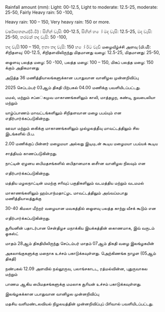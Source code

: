 Rainfall amount (mm): Light: 00-12.5, Light to moderate: 12.5-25, moderate: 25-50, Fairly Heavy rain: 50 -100,

Heavy rain: 100 – 150, Very heavy rain: 150 or more.

වර්ෂාපතනය(මි.මී) : සිහින් වැසි: 00-12.5, සිහින් හ ෝ මද වැසි: 12.5-25, මද වැසි: 25-50, තරමක් තද වැසි: 50 -100,

තද වැසි:100 – 150, ඉතා තද වැසි: 150 හ ෝ ඊට වැඩි மழைவீழ்ச்சி அளவு (மி.மீ): சிறிதளவு: 00-12.5, சிறிதளவிலிருந்து மிதமானது வழை: 12.5-25, மிதமானது: 25-50,

ஓைளவு பலத்த மழை: 50 -100, பலத்த மழை: 100 – 150, மிகப் பலத்த மழை: 150 க்கும் அதிகமானது

அடுத்த 36 மணித்தியாலங்களுக்கான பபாதுவான வானிழல முன்னறிவிப்பு

2025 செப்டம்பர் 03ஆம் திகதி பிற்பகல் 04.00 மணிக்கு பவளியிடப்பட்டது.

மமல், மற்றும் சப்ைகமுவ மாகாணங்களிலும் காலி, மாத்தழற, கண்டி, நுவபைலியா மற்றும்

யாழ்ப்பாணம் மாவட்டங்களிலும் சிறிதளவான மழை பபய்யும் என எதிர்பார்க்கப்படுகின்றது.

ஊவா மற்றும் கிைக்கு மாகாணங்களிலும் முல்ழலத்தீவு மாவட்டத்திலும் சில இடங்களில் பி.ப.

2.00 மணிக்குப் பின்னர் மழைமயா அல்லது இடியுடன் கூடிய மழைமயா பபய்யக் கூடிய

சாத்தியம் காணப்படுகின்றது.

நாட்டின் ஏழனய பிைமதசங்களில் பிைதானமாக சீைான வானிழல நிலவும் என

எதிர்பார்க்கப்படுகின்றது.

மத்திய மழலநாட்டின் மமற்கு சாிவுப் பகுதிகளிலும் வடமத்திய மற்றும் வடமமல்

மாகாணங்களிலும் ஹம்பாந்மதாட்ழட மாவட்டத்திலும் அவ்வப்மபாது மணித்தியாலத்துக்கு

30-40 கிமலா மீற்றர் வழையான மவகத்தில் ஓைளவு பலத்த காற்று வீசக் கூடும் என

எதிர்பார்க்கப்படுகின்றது.

சூாியனின் பதாடர்பான சென்திழச மநாக்கிய இயக்கத்தின் காைணமாக, இவ் வருடம் ஓகஸ்ட்

மாதம் 28ஆம் திகதியிலிருந்து செப்டம்பர் மாதம் 07ஆம் திகதி வழை இலங்ழகயின்

அகலாங்குகளுக்கு மநைாக உச்சம் பகாடுக்கவுள்ளது. அெற்கிணங்க நாழள (05ஆம் திகதி)

நண்பகல் 12.09 அளவில் நல்லூருவ, பலாங்சகாடட, ரத்மல்வின்ன, புதுருவாகல மற்றும்

பாணம ஆகிய பிைமதசங்களுக்கு மமலாக சூாியன் உச்சம் பகாடுக்கவுள்ளது.

இலங்ழகக்கான பபாதுவான வானிழல முன்னறிவிப்பு

மதசிய வளிமண்டலவியல் நிழலயத்தின் முன்னறிவிப்புப் பிாிவால் பவளியிடப்பட்டது.